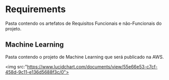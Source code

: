 # Requirements

Pasta contendo os artefatos de Requisitos Funcionais e não-Funcionais do projeto.

## Machine Learning

Pasta contendo o projeto de Machine Learning que será publicado na AWS.

<img src:"https://www.lucidchart.com/documents/view/55e66e53-c7cf-458d-9c11-e136d5688f3c/0"></img>
